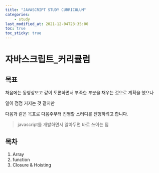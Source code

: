```yaml
---
title: "JAVASCRIPT STUDY CURRICULUM"
categories:
    - study
last_modified_at: 2021-12-04T23:35:00
toc: true
toc_sticky: true
---
```


# 자바스크립트_커리큘럼

## 목표

처음에는 동영상보고 같이 토론하면서 부족한 부분을 채우는 것으로 계획을 했으나

일이 점점 커지는 것 같지만

다음과 같은 목표로 다음주부터 진행할 스터디를 진행하려고 합니다.

> javascript를 개발하면서 알아두면 바로 쓰이는 팁

## 목차

1. Array
2. function
3. Closure & Hoisting
